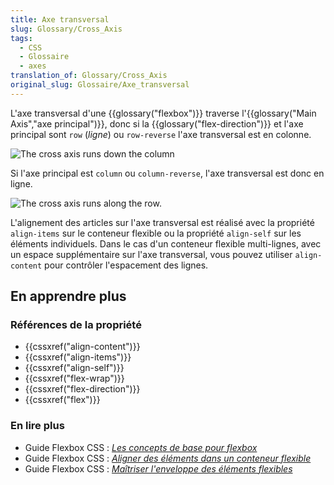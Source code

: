 ```yaml
---
title: Axe transversal
slug: Glossary/Cross_Axis
tags:
  - CSS
  - Glossaire
  - axes
translation_of: Glossary/Cross_Axis
original_slug: Glossaire/Axe_transversal
---
```

L'axe transversal d'une {{glossary("flexbox")}} traverse l'{{glossary("Main Axis","axe principal")}}, donc si la {{glossary("flex-direction")}} et l'axe principal sont `row` (_ligne_) ou `row-reverse` l'axe transversal est en colonne.

![The cross axis runs down the column](basics3.png)

Si l'axe principal est `column` ou `column-reverse`, l'axe transversal est donc en ligne.

![The cross axis runs along the row.](basics4.png)

L'alignement des articles sur l'axe transversal est réalisé avec la propriété `align-items` sur le conteneur flexible ou la propriété `align-self` sur les éléments individuels. Dans le cas d'un conteneur flexible multi-lignes, avec un espace supplémentaire sur l'axe transversal, vous pouvez utiliser `align-content` pour contrôler l'espacement des lignes.

## En apprendre plus

### Références de la propriété

- {{cssxref("align-content")}}
- {{cssxref("align-items")}}
- {{cssxref("align-self")}}
- {{cssxref("flex-wrap")}}
- {{cssxref("flex-direction")}}
- {{cssxref("flex")}}

### En lire plus

- Guide Flexbox CSS : _[Les concepts de base pour flexbox](/fr/docs/Web/CSS/Disposition_flexbox_CSS/Concepts_de_base_flexbox)_
- Guide Flexbox CSS : _[Aligner des éléments dans un conteneur flexible](/fr/docs/Web/CSS/Disposition_flexbox_CSS/Aligner_des_%C3%A9l%C3%A9ments_dans_un_conteneur_flexible)_
- Guide Flexbox CSS : _[Maîtriser l'enveloppe des éléments flexibles](/fr/docs/Web/CSS/Disposition_flexbox_CSS/Ma%C3%AEtriser_passage_%C3%A0_la_ligne_des_%C3%A9l%C3%A9ments_flexibles)_
